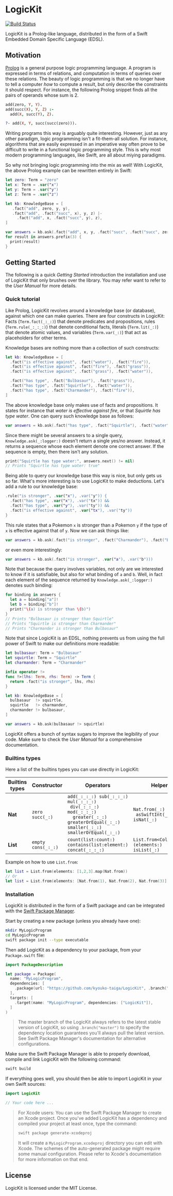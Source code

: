 # LogicKit

[![Build Status](https://travis-ci.org/kyouko-taiga/LogicKit.svg?branch=master)](https://travis-ci.org/kyouko-taiga/LogicKit)

LogicKit is a Prolog-like language,
distributed in the form of a Swift Embedded Domain Specific Language (EDSL).

## Motivation

[Prolog](https://en.wikipedia.org/wiki/Prolog) is a general purpose logic programming language.
A program is expressed in terms of relations,
and computation in terms of queries over these relations.
The beauty of logic programming is that
we no longer have to tell a computer *how* to compute a result,
but only describe the constraints it should respect.
For instance, the following Prolog snippet finds all the pairs of operands whose sum is 2.

```prolog
add(zero, Y, Y).
add(succ(X), Y, Z) :-
  add(X, succ(Y), Z).

?- add(X, Y, succ(succ(zero))).
```

Writing programs this way is arguably quite interesting.
However, just as any other paradigm, logic programming isn't a fit-them-all solution.
For instance, algorithms that are easily expressed in an imperative way
often prove to be difficult to write in a functional logic programming style.
This is why most modern programming languages, like Swift, are all about miying paradigms.

So why not bringing logic programming into the mix as well!
With LogicKit, the above Prolog example can be rewritten entirely in Swift:

```swift
let zero: Term = "zero"
let x: Term = .var("x")
let y: Term = .var("y")
let z: Term = .var("z")

let kb: KnowledgeBase = [
   .fact("add", zero, y, y),
   .fact("add", .fact("succ", x), y, z) |-
     .fact("add", x, .fact("succ", y), z),
]

var answers = kb.ask(.fact("add", x, y, .fact("succ", .fact("succ", zero))))
for result in answers.prefix(3) {
  print(result)
}
```

## Getting Started

The following is a quick *Getting Started* introduction the installation and use of LogicKit
that only brushes over the library.
You may refer want to refer to the *User Manual* for more details.

### Quick tutorial

Like Prolog, LogicKit revolves around a knowledge base (or database),
against which one can make queries.
There are four constructs in LogicKit:
Facts (`Term.fact(_:_:)`) that denote predicates and propositions,
rules (`Term.rule(_:_:_:)`) that denote conditional facts,
literals (`Term.lit(_:)`) that denote atomic values, and
variables (`Term.var(_:)`) that act as placeholders for other terms.

Knowledge bases are nothing more than a collection of such constructs:

```swift
let kb: KnowledgeBase = [
  .fact("is effective against", .fact("water"), .fact("fire")),
  .fact("is effective against", .fact("fire"), .fact("grass")),
  .fact("is effective against", .fact("grass"), .fact("water")),

  .fact("has type", .fact("Bulbasaur"), .fact("grass")),
  .fact("has type", .fact("Squirtle"), .fact("water")),
  .fact("has type", .fact("Charmander"), .fact("fire")),
]
```

The above knowledge base only makes use of facts and propositions.
It states for instance that *water is effective against fire*,
or that *Squirtle has type water*.
One can query such knowledge base as follows:

```swift
var answers = kb.ask(.fact("has type", .fact("Squirtle"), .fact("water")))
```

Since there might be several answers to a single query,
`Knowledge.ask(_:logger:)` doesn't return a single yes/no answer.
Instead, it returns a sequence whose each element denote one correct answer.
If the sequence is empty, then there isn't any solution.

```swift
print("Squirtle has type water:", answers.next() != nil)
// Prints "Squirtle has type water: true"
```

Being able to query our knowledge base this way is nice,
but only gets us so far.
What's more interesting is to use LogicKit to make deductions.
Let's add a rule to our knowledge base:

```swift
.rule("is stronger", .var("x"), .var("y")) {
  .fact("has type", .var("x"), .var("tx")) &&
  .fact("has type", .var("y"), .var("ty")) &&
  .fact("is effective against", .var("tx"), .var("ty"))
}
```

This rule states that a Pokemon `x` is stronger than a Pokemon `y`
if the type of `x` is effective against that of `y`.
Now we can ask things like:

```swift
var answers = kb.ask(.fact("is stronger", .fact("Charmander"), .fact("Bulbasaur")))
```

or even more interestingly:

```swift
var answers = kb.ask(.fact("is stronger", .var("a"), .var("b")))
```

Note that because the query involves variables,
not only are we interested to know if it is satisfiable,
but also for what binding of `a` and `b`.
Well, in fact each element of the sequence returned by `Knowledge.ask(_:logger:)`
denotes such binding:

```swift
for binding in answers {
  let a = binding["a"]!
  let b = binding["b"]!
  print("\(a) is stronger than \(b)")
}
// Prints "Bulbasaur is stronger than Squirtle"
// Prints "Squirtle is stronger than Charmander"
// Prints "Charmander is stronger than Bulbasaur"
```

Note that since LogicKit is an EDSL,
nothing prevents us from using the full power of Swift to make our definitions more readable:

```swift
let bulbasaur: Term = "Bulbasaur"
let squirtle: Term = "Squirtle"
let charmander: Term = "Charmander"

infix operator !>
func !>(lhs: Term, rhs: Term) -> Term {
  return .fact("is stronger", lhs, rhs)
}

let kb: KnowledgeBase = [
  bulbasaur  !> squirtle,
  squirtle   !> charmander,
  charmander !> bulbasaur,
]

var answers = kb.ask(bulbasaur !> squirtle)
```

LogicKit offers a bunch of syntax sugars to improve the legibility of your code.
Make sure to check the *User Manual* for a comprehensive documentation.

### Builtins types

Here a list of the builtins types you can use directly in LogicKit:

|Builtins types|Constructor|Operators|Helpers|
|---|-----------|---------|---------|
|**Nat**|`zero succ(_:)`|`add(_:_:_:) sub(_:_:_:) mul(_:_:_:)` <br/> ` div(_:_:_:) mod(_:_:_:)` <br/> `  greater(_:_:)  greaterOrEqual(_:_:)` <br/> `smaller(_:_:) smallerOrEqual(_:_:) `| `Nat.from(_:)`<br/>` asSwiftInt(_:)`<br/>`isNat(_:)`|
|**List**|`empty cons(_:_:)`|`count(list:count:)` <br/> `contains(list:element:)`<br/> `concat(_:_:_:)`|`List.from<Collection>(elements:)` <br/> `isList(_:)`|

Example on how to use `List.from`:

```swift
let list = List.from(elements: [1,2,3].map(Nat.from))
// Or
let list = List.from(elements: [Nat.from(1), Nat.from(2), Nat.from(3)])
```

### Installation

LogicKit is distributed in the form of a Swift package
and can be integrated with the [Swift Package Manager](https://swift.org/package-manager/).

Start by creating a new package (unless you already have one):

```bash
mkdir MyLogicProgram
cd MyLogicProgram
swift package init --type executable
```

Then add LogicKit as a dependency to your package, from your `Package.swift` file:

```swift
import PackageDescription

let package = Package(
  name: "MyLogicProgram",
  dependencies: [
    .package(url: "https://github.com/kyouko-taiga/LogicKit", .branch("master")),
  ],
  targets: [
    .target(name: "MyLogicProgram", dependencies: ["LogicKit"]),
  ]
)
```

> The master branch of the LogicKit always refers to the latest stable version of LogicKit, so
> using `.branch("master")` to specify the dependency location guarantees you'll always pull the
> latest version. See Swift Package Manager's documentation for alternative configurations.

Make sure the Swift Package Manager is able to properly download, compile and link LogicKit
with the following command:

```bash
swift build
```

If everything goes well,
you should then be able to import LogicKit in your own Swift sources:

```swift
import LogicKit

// Your code here ...
```

> For Xcode users:
> You can use the Swift Package Manager to create an Xcode project.
> Once you've added LogicKit has a dependency and compiled your project at least once,
> type the command:
>
> ```bash
> swift package generate-xcodeproj
> ```
>
> It will create a `MyLogicProgram.xcodeproj` directory you can edit with Xcode.
> The schemes of the auto-generated package might require some manual configuration.
> Please refer to Xcode's documentation for more information on that end.

## License

LogicKit is licensed under the MIT License.
